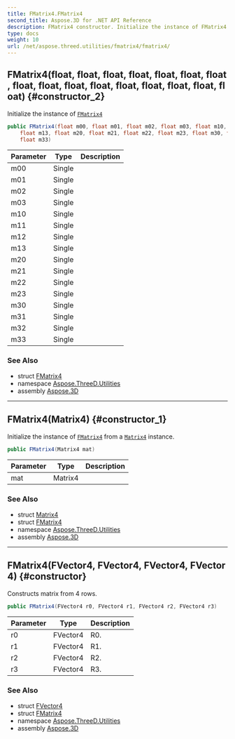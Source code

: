 ```yaml
---
title: FMatrix4.FMatrix4
second_title: Aspose.3D for .NET API Reference
description: FMatrix4 constructor. Initialize the instance of FMatrix4
type: docs
weight: 10
url: /net/aspose.threed.utilities/fmatrix4/fmatrix4/
---
```

## FMatrix4(float, float, float, float, float, float, float, float, float, float, float, float, float, float, float, float) {#constructor_2}

Initialize the instance of [`FMatrix4`](../)

```csharp
public FMatrix4(float m00, float m01, float m02, float m03, float m10, float m11, float m12, 
    float m13, float m20, float m21, float m22, float m23, float m30, float m31, float m32, 
    float m33)
```

| Parameter | Type | Description |
| --- | --- | --- |
| m00 | Single |  |
| m01 | Single |  |
| m02 | Single |  |
| m03 | Single |  |
| m10 | Single |  |
| m11 | Single |  |
| m12 | Single |  |
| m13 | Single |  |
| m20 | Single |  |
| m21 | Single |  |
| m22 | Single |  |
| m23 | Single |  |
| m30 | Single |  |
| m31 | Single |  |
| m32 | Single |  |
| m33 | Single |  |

### See Also

* struct [FMatrix4](../)
* namespace [Aspose.ThreeD.Utilities](../../../aspose.threed.utilities/)
* assembly [Aspose.3D](../../../)

---

## FMatrix4(Matrix4) {#constructor_1}

Initialize the instance of [`FMatrix4`](../) from a [`Matrix4`](../../matrix4/) instance.

```csharp
public FMatrix4(Matrix4 mat)
```

| Parameter | Type | Description |
| --- | --- | --- |
| mat | Matrix4 |  |

### See Also

* struct [Matrix4](../../matrix4/)
* struct [FMatrix4](../)
* namespace [Aspose.ThreeD.Utilities](../../../aspose.threed.utilities/)
* assembly [Aspose.3D](../../../)

---

## FMatrix4(FVector4, FVector4, FVector4, FVector4) {#constructor}

Constructs matrix from 4 rows.

```csharp
public FMatrix4(FVector4 r0, FVector4 r1, FVector4 r2, FVector4 r3)
```

| Parameter | Type | Description |
| --- | --- | --- |
| r0 | FVector4 | R0. |
| r1 | FVector4 | R1. |
| r2 | FVector4 | R2. |
| r3 | FVector4 | R3. |

### See Also

* struct [FVector4](../../fvector4/)
* struct [FMatrix4](../)
* namespace [Aspose.ThreeD.Utilities](../../../aspose.threed.utilities/)
* assembly [Aspose.3D](../../../)


